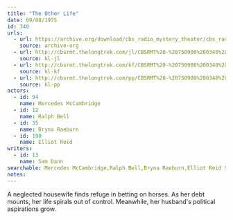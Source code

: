 ```yaml
---
title: "The Other Life"
date: 09/08/1975
id: 340
urls: 
  - url: https://archive.org/download/cbs_radio_mystery_theater/cbs_radio_mystery_theater-0301-0350.zip/cbs_radio_mystery_theater-0301-0350%2Fcbsrmt_0340_the_other_life.mp3
    source: archive-org
  - url: http://cbsrmt.thelongtrek.com/jl/CBSRMT%20-%20750908%200340%20The%20Other%20Life_jl.mp3
    source: kl-jl
  - url: http://cbsrmt.thelongtrek.com/kf/CBSRMT%20-%20750908%200340%20The%20Other%20Life_kf.mp3
    source: kl-kf
  - url: http://cbsrmt.thelongtrek.com/pp/CBSRMT%20-%20750908%200340%20The%20Other%20Life_pp.mp3
    source: kl-pp
actors:  
  - id: 94
    name: Mercedes McCambridge  
  - id: 12
    name: Ralph Bell  
  - id: 35
    name: Bryna Raeburn  
  - id: 190
    name: Elliot Reid
writers:  
  - id: 13
    name: Sam Dann
searchable: Mercedes McCambridge,Ralph Bell,Bryna Raeburn,Elliot Reid Sam Dann
notes:  
---
```

A neglected housewife finds refuge in betting on horses. As her debt mounts, her life spirals out of control. Meanwhile, her husband's political aspirations grow.